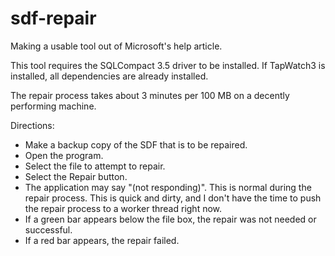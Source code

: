sdf-repair
==========

Making a usable tool out of Microsoft's help article.

This tool requires the SQLCompact 3.5 driver to be installed.  If TapWatch3 is installed, all dependencies are already
installed.

The repair process takes about 3 minutes per 100 MB on a decently performing machine.

Directions:
- Make a backup copy of the SDF that is to be repaired.
- Open the program.
- Select the file to attempt to repair.
- Select the Repair button.
- The application may say "(not responding)".  This is normal during the repair process.  This is quick and dirty, and
I don't have the time to push the repair process to a worker thread right now.
- If a green bar appears below the file box, the repair was not needed or successful.
- If a red bar appears, the repair failed.
